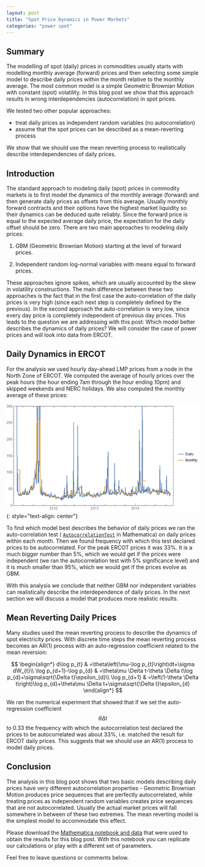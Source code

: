 ```yaml
---
layout: post
title: "Spot Price Dynamics in Power Markets"
categories: "power spot"
---
```


## Summary
The modelling of spot (daily) prices in commodities usually starts with 
modelling monthly average (forward) prices and then selecting some simple
model to describe daily prices within the month relative to the monthly average.
The most common model is a simple Geometric Brownian Motion with constant (spot)
volatility. In this blog post we show that this approach results in wrong
interdependencies (autocorrelation) in spot prices. 

We tested two other popular approaches:

- treat daily prices as independent random variables (no autocorrelation)
- assume that the spot prices can be described as a mean-reverting process

We show that we should use the
mean reverting process to realistically describe interdependencies of daily
prices.  

## Introduction

The standard approach to modeling daily (spot) prices in commodity markets is to 
first model the dynamics of the monthly average (forward) and then generate 
daily prices as offsets from this average. Usually monthly forward contracts and 
their options have the highest market liquidity so their dynamics can be deduced 
quite reliably. Since the forward price is equal to the expected average daily 
price, the expectation for the daily offset should be zero. There are two main 
approaches to modeling daily prices:

1. GBM (Geometric Brownian Motion) starting at the level of forward prices.

2. Independent random log-normal variables with means equal to forward prices.

These approaches ignore spikes, which are usually accounted by the skew in 
volatility constructions. The main difference between these two approaches is 
the fact that in the first case the auto-correlation of the daily prices is very 
high (since each next step is completely defined by the previous). In the second 
approach the auto-correlation is very low, since every day price is completely 
independent of previous day prices. This leads to the question we are addressing 
with this post: Which model better describes the dynamics of daily prices? We 
will consider the case of power prices and will look into data from ERCOT.

## Daily Dynamics in ERCOT

For the analysis we used hourly day-ahead LMP prices from a node in the North 
Zone of ERCOT. We computed the average of hourly prices over the peak hours (the 
hour ending 7am through the hour ending 10pm) and skipped weekends and NERC 
holidays. We also computed the monthly average of these prices:

![power prices](/images/power-spot/prices.png)
{: style="text-align: center"}

To find which model best describes the behavior of daily prices we ran the 
auto-correlation test (
[`AutocorrelationTest`](https://reference.wolfram.com/language/ref/AutocorrelationTest.html)
in Mathematica) on daily prices within each month. Then we found frequency with 
which this test declared prices to be autocorrelated. For the peak ERCOT prices 
it was 33%. It is a much bigger number than 5%, which we would get if the prices 
were independent (we ran the autocorrelation test with 5% significance level) 
and it is much smaller than 95%, which we would get if the prices evolve as GBM.

With this analysis we conclude that neither GBM nor independent variables can 
realistically describe the interdependence of daily prices. In the next section 
we will discuss a model that produces more realistic results.

## Mean Reverting Daily Prices

Many studies used the mean reverting process to describe the dynamics of spot 
electricity prices. With discrete time steps the mean reverting process becomes 
an AR(1) process with an auto-regression coefficient related to the mean 
reversion:

$$
\begin{align*}
d\log p_{t} & =\theta\left(\mu-\log p_{t}\right)dt+\sigma dW_{t}\\
\log p_{d+1}-\log p_{d} & =\theta\mu \Delta t-\theta \Delta t\log p_{d}+\sigma\sqrt{\Delta t}\epsilon_{d}\\
\log p_{d+1} & =\left(1-\theta \Delta t\right)\log p_{d}+\theta\mu \Delta t+\sigma\sqrt{\Delta t}\epsilon_{d}
\end{align*}
$$

We ran the numerical experiment that showed that if we set the auto-regression 
coefficient $$\theta \Delta t$$ to 0.33 the frequency with which the 
autocorrelation test declared the prices to be autocorrelated was about 33%, 
i.e. matched the result for ERCOT daily prices. This suggests that we should use 
an AR(1) process to model daily prices.

## Conclusion

The analysis in this blog post shows that two basic models describing daily 
prices have very different autocorrelation properties - Geometric Brownian 
Motion produces price sequences that are perfectly autocorrelated, while 
treating prices as independent random variables creates price sequences that are 
not autocorrelated. Usually the actual market prices will fall somewhere in 
between of these two extremes. The mean reverting model is the simplest model to 
accommodate this effect.

Please download the [Mathematica notebook and data](/downloads/power-spot.zip) 
that were used to obtain the results for this blog post. With this notebook you 
can replicate our calculations or play with a different set of parameters.

Feel free to leave questions or comments below.
